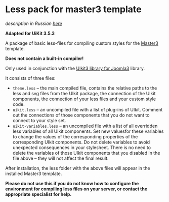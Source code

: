 # Less pack for master3 template

_description in Russian [here](README.ru.md)_

**Adapted for UiKit 3.5.3**

A package of basic less-files for compiling custom styles for the [Master3](https://github.com/master3-blank-template/Master3) template.

**Does not contain a built-in compiler!**

Only used in conjunction with the [UIkit3 library for Joomla3](https://github.com/master3-blank-template/UIkit3-Joomla-library) library.

It consists of three files:

* `theme.less` – the main compiled file, contains the relative paths to the less and svg files from the UIkit package, the connection of the UIkit components, the connection of your less files and your custom style code.
* `uikit.less` – an uncompiled file with a list of plug-ins of UIkit. Comment out the connections of those components that you do not want to connect to your style set.
* `uikit-variables.less` – an uncompiled file with a list of all overridden less variables of all UIkit components. Set new values ​​for these variables to change the values ​​of the corresponding properties of the corresponding UIkit components. Do not delete variables to avoid unexpected consequences in your stylesheet. There is no need to delete the variables of those UIkit components that you disabled in the file above – they will not affect the final result.

After installation, the less folder with the above files will appear in the installed Master3 template.

**Please do not use this if you do not know how to configure the environment for compiling less files on your server, or contact the appropriate specialist for help.**
